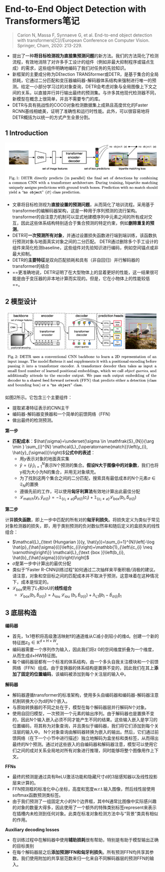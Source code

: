 # End-to-End Object Detection with Transformers笔记

> Carion N, Massa F, Synnaeve G, et al. End-to-end object detection with transformers[C]//European Conference on Computer Vision. Springer, Cham, 2020: 213-229.

* 提出了一种**将目标检测视为直接集预测问题**的新方法。我们的方法简化了检测流程，有效地消除了对许多手工设计的组件（例如非最大抑制程序或锚点生成）的需求，这些组件明确地编码了我们对任务的先验知识。
* 新框架的主要成分称为DEtection TRANSformer或DETR，是基于集合的全局损耗，它通过二分匹配和变压器编码器-解码器体系结构来强制进行唯一的预测。给定一小部分学习过的对象查询，DETR会考虑对象与全局图像上下文之间的关系，以直接并行并行输出最终的预测集。与许多其他现代检测器不同，新模型在概念上很简单，并且不需要专门的库。 
* DETR与具有挑战性的COCO对象检测数据集上成熟且高度优化的Faster RCNN基线相媲美，证明了准确性和运行时性能。此外，可以很容易地将DETR概括为以统一的方式产生全景分割。

## 1 Introduction

![image-20210409112918324](../images/image-20210409112918324.png)

* 文章将目标检测视为**直接设置的预测问题**，从而简化了培训流程。采用基于transformer的编解码器架构，这是一种用于序列预测的流行架构。transformer的自注意力机制可以显式地建模序列中元素之间的所有成对交互，因此这些体系结构特别适合于集合预测的特定约束，例如**删除重复的预测**。
* DETR可**一次预测所有对象**，并通过设置损失函数进行端到端训练，该函数执行预测对象与地面真实对象之间的二分匹配。 DETR通过删除多个手工设计的组件来简化检测baseline，这些组件对先验知识进行编码，例如空间锚点或非最大抑制。
* DETR的**主要特征**是双向匹配损耗和具有（非自回归）并行解码器的transformer的结合
* ==更准确地说，DETR证明了在大型物体上的显着更好的性能，这一结果很可能是由于变压器的非本地计算而实现的。但是，它在小物体上的性能较低==。



## 2 模型设计

![image-20210411133638222](../images/image-20210411133638222.png)

如图2所示。它包含三个主要组件：

* 提取紧凑特征表示的CNN主干
* 编码器-解码器变换器和一个简单的前馈网络（FFN）
* 做出最终的检测预测。

**第一步**

* **匹配成本**：$\hat{\sigma}=\underset{\sigma \in \mathfrak{S}_{N}}{\arg \min } \sum_{i}^{N} \mathcal{L}_{\operatorname{match}}\left(y_{i}, \hat{y}_{\sigma(i)}\right)$**公式中的表述**：
	* 用$y$表示对象的地面真实集
	* $\hat{y}=\left\{\hat{y}_{i}\right\}_{i=1}^{N}$表示N个预测的集合。**假设N大于图像中的对象数**，我们也将y视为大小为N的集合，并用无对象填充。
	* 为了找到这两个集合之间的二分匹配，搜索具有最低成本的N个元素$\sigma \in \mathfrak{S}_{N}$的置换
	* 遵循先前的工作，可以使用**匈牙利算法**有效地计算出此最佳分配
	* $\mathcal{L}_{\operatorname{match}}\left(y_{i}, \hat{y}_{\sigma(i)}\right)=-\mathbb{1}_{\left\{c_{i} \neq \varnothing\right\}} \hat{p}_{\sigma(i)}\left(c_{i}\right)+\mathbb{1}_{\left\{c_{i} \neq \varnothing\right\}} \mathcal{L}_{\mathrm{box}}\left(b_{i}, \hat{b}_{\sigma(i)}\right)$

**第二步**

​		计算**损失函数**，即上一步中匹配的所有对的**匈牙利损失**。将损失定义为类似于常见对象检测器的损失，即，用于类别预测的负对数似然率和随后定义的盒损失的线性组合：

* $\mathcal{L}_{\text {Hungarian }}(y, \hat{y})=\sum_{i=1}^{N}\left[-\log \hat{p}_{\hat{\sigma}(i)}\left(c_{i}\right)+\mathbb{1}_{\left\{c_{i} \neq \varnothing\right\}} \mathcal{L}_{\text {box }}\left(b_{i}, \hat{b}_{\hat{\sigma}}(i)\right)\right]$
* $\hat{\sigma}$是第一步中计算出的最优分配
* 类似于“Faster R-CNN训练过程”如何通过二次抽样来平衡积极/消极的建议。请注意，对象和空目标之间的匹配成本并不取决于预测，这意味着在这种情况下，成本是恒定的。
* $\mathcal{L}_{\mathrm{box}}$使用了$L_1$和IoU的**线性组合**
	* $\mathcal{L}_{\mathrm{box}}\left(b_{i}, \hat{b}_{\sigma(i)}\right) = \lambda_{\text {iou }} \mathcal{L}_{\text {iou }}\left(b_{i}, \hat{b}_{\sigma(i)}\right)+\lambda_{\mathrm{L} 1}\left\|b_{i}-\hat{b}_{\sigma(i)}\right\|_{1}$



## 3 底层构造

**编码器**

* 首先，1x1卷积将高级激活映射f的通道维从C减小到较小的维d。创建一个新的特征图$z_{0} \in \mathbb{R}^{d \times H \times W}$。
* 编码器需要一个序列作为输入，因此我们将z 0的空间维度折叠为一个维度，从而生成d×HW特征图。
* 每个编码器层都有一个标准的体系结构，由一个多头自我关注模块和一个前馈网络（FFN）组成。由于变换器的体系结构是置换不变的，因此我们在其上**添加了固定的位置编码**，该编码被添加到每个关注层的输入中。

**解码器**

* 解码器遵循transformer的标准架构，使用多头自编码器和编码器-解码器注意机制转换大小为d的N个嵌入。
* 与原始转换器的不同之处在于，模型在每个解码器层并行解码N个对象。
* 使用自回归模型，一次预测一个元素的输出序列。由于解码器也是置换不变的，因此N个输入嵌入必须不同才能产生不同的结果。这些输入嵌入是学习的位置编码，将其称为对象查询，并且类似于编码器，我们将它们添加到每个关注层的输入中。 N个对象查询由解码器转换为嵌入的输出。然后，它们通过前馈网络（在下一个小节中进行描述）独立地解码为盒坐标和类标签，从而得出最终的N个预测。通过对这些嵌入的自编码器和解码器注意，模型可以使用它们之间的成对关系全局地对所有对象进行推理，同时能够将整个图像用作上下文。

**FFNs**

* 最终的预测是通过具有ReLU激活功能和隐藏尺寸d的3层感知器以及线性投影层来计算的。 
* FFN预测框的标准化中心坐标，高度和宽度w.r.t.输入图像，然后线性层使用softmax函数预测类标签。
* 由于我们预测了一组固定大小的N个边界框，其中N通常比图像中实际感兴趣的对象的数量大得多，因此使用了一个额外的特殊类别标签represent来表示在插槽内未检测到任何对象。此类在标准对象检测方法中与“背景”类具有相似的作用。

**Auxiliary decoding losses**

* 在训练过程中在解码器中使用**辅助损耗**很有帮助，特别是有助于模型输出正确的目标类别
* 在每个解码器层之后**添加预测FFN和匈牙利损失**。所有预测FFN均共享其参数。我们使用附加的共享层范数来归一化来自不同解码器层的预测FFN的输入。

